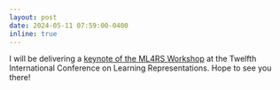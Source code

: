 ```yaml
---
layout: post
date: 2024-05-11 07:59:00-0400
inline: true
---
```


I will be delivering a [keynote of the ML4RS Workshop](https://ml-for-rs.github.io/iclr2024/) at the Twelfth International Conference on Learning Representations. Hope to see you there!